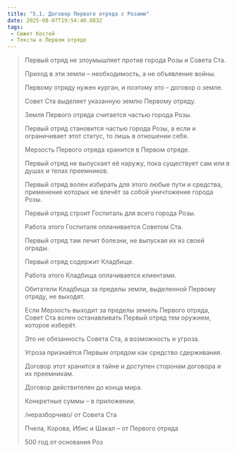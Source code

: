 ```yaml
---
title: "5.1. Договор Первого отряда с Розами"
date: 2025-08-07T19:54:40.883Z
tags:
 - Сюжет Костей
 - Тексты о Первом отряде
---
```


> Первый отряд не злоумышляет против города Розы и Совета Ста.
>
> Приход в эти земли – необходимость, а не объявление войны.
>
> Первому отряду нужен курган, и поэтому это – договор о земле.
>
> Совет Ста выделяет указанную землю Первому отряду.
>
> Земля Первого отряда считается частью города Розы.
>
> Первый отряд становится частью города Розы, а если и ограничивает этот
> статус, то лишь в отношении себя.
>
> Мерзость Первого отряда хранится в Первом отряде.
>
> Первый отряд не выпускает её наружу, пока существует сам или в душах и
> телах преемников.
>
> Первый отряд волен избирать для этого любые пути и средства,
> применение которых не влечёт за собой уничтожение города Розы.
>
> Первый отряд строит Госпиталь для всего города Розы.
>
> Работа этого Госпиталя оплачивается Советом Ста.
>
> Первый отряд там лечит болезни, не выпуская их из своей ограды.
>
> Первый отряд содержит Кладбище.
>
> Работа этого Кладбища оплачивается клиентами.
>
> Обитатели Кладбища за пределы земли, выделенной Первому отряду, не
> выходят.
>
> Если Мерзость выходит за пределы земель Первого отряда, Совет Ста
> волен останавливать Первый отряд тем оружием, которое изберёт.
>
> Это не обязанность Совета Ста, а возможность и угроза.
>
> Угроза признаётся Первым отрядом как средство сдерживания.
>
> Договор этот хранится в тайне и доступен сторонам договора и их
> преемникам.
>
> Договор действителен до конца мира.
>
> Конкретные суммы – в приложении.
>
> /неразборчиво/ от Совета Ста
>
> Пчела, Корова, Ибис и Шакал – от Первого отряда
>
> 500 год от основания Роз
